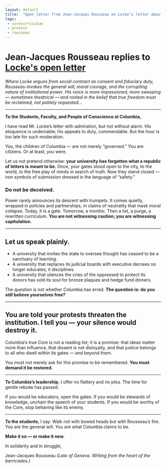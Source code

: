 ```yaml
---
layout: default
title:  "Open letter from Jean-Jacques Rousseau on Locke's letter about the gates"
tags:
 - corecurriculum
 - protest
 - rousseau
---
```


# Jean-Jacques Rousseau replies to [Locke's open letter](/2025/08/19/locke-on-the-gates.html)

_Where Locke argues from social contract as consent and fiduciary duty, Rousseau invokes the general will, moral courage, and the corrupting nature of institutional power. His voice is more impassioned, more sweeping — sometimes theatrical — and rooted in the belief that true freedom must be reclaimed, not politely requested..._

---

**To the Students, Faculty, and People of Conscience at Columbia,**

I have read Mr. Locke’s letter with admiration, but not without alarm. His eloquence is undeniable; his appeals to duty, commendable. But the hour is too late for such moderation.

You, the children of Columbia — are not merely “governed.” You are citizens. Or at least, you were.

Let us not pretend otherwise: **your university has forgotten what a republic of letters is meant to be.** Once, your gates stood open to the city, to the world, to the free play of minds in search of truth. Now they stand closed — iron symbols of submission dressed in the language of “safety.”

### Do not be deceived.

Power rarely announces its descent with trumpets. It comes quietly, wrapped in policies and partnerships, in claims of neutrality that mask moral collapse. Today, it is a gate. Tomorrow, a monitor. Then a list, a purge, a rewritten curriculum. **You are not witnessing caution; you are witnessing capitulation.**

---

## Let us speak plainly.

* A university that invites the state to oversee thought has ceased to be a sanctuary of learning.
* A university that replaces its judicial boards with executive decrees no longer educates; it disciplines.
* A university that silences the cries of the oppressed to protect its donors has sold its soul for bronze plaques and hedge fund dinners.

The question is not whether Columbia has erred. **The question is: do you still believe yourselves free?**

---

## You are told your protests threaten the institution. I tell you — your silence would destroy it.

Columbia’s true Core is not a reading list; it is a promise: that ideas matter more than influence, that dissent is not disloyalty, and that justice belongs to all who dwell within its gates — and beyond them.

You must not merely ask for this promise to be remembered. **You must demand it be restored.**

---

**To Columbia’s leadership**, I offer no flattery and no plea. The time for gentle rebuke has passed.

If you would be educators, open the gates.
If you would be stewards of knowledge, unchain the speech of your students.
If you would be worthy of the Core, stop behaving like its enemy.

---

**To the students**, I say:
Walk not with bowed heads but with Rousseau’s fire.
You are the general will.
You are what Columbia claims to be.

**Make it so — or make it new.**

In solidarity and in struggle,

Jean-Jacques Rousseau
_(Late of Geneva. Writing from the heart of the barricades.)_

